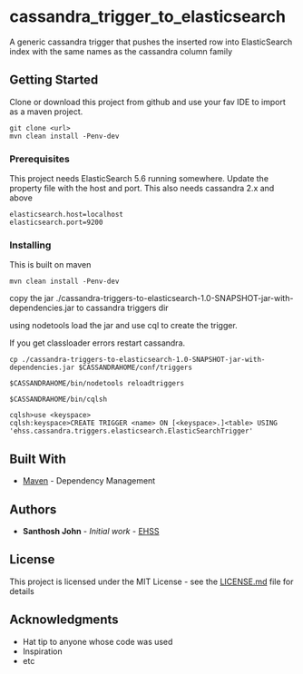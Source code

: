 # cassandra_trigger_to_elasticsearch
A generic cassandra trigger that pushes the inserted row into ElasticSearch index with the same names as the cassandra column family


## Getting Started

Clone or download this project from github and use your fav IDE to import as a maven project.

```
git clone <url>
mvn clean install -Penv-dev
```

### Prerequisites

This project needs ElasticSearch 5.6 running somewhere. Update the property file with
the host and port. This also needs cassandra 2.x and above

```
elasticsearch.host=localhost
elasticsearch.port=9200
```

### Installing

This is built on maven

```
mvn clean install -Penv-dev
```

copy the jar ./cassandra-triggers-to-elasticsearch-1.0-SNAPSHOT-jar-with-dependencies.jar to cassandra triggers dir

using nodetools load the jar and use cql to create the trigger.

If you get classloader errors restart cassandra.

```
cp ./cassandra-triggers-to-elasticsearch-1.0-SNAPSHOT-jar-with-dependencies.jar $CASSANDRAHOME/conf/triggers

$CASSANDRAHOME/bin/nodetools reloadtriggers

$CASSANDRAHOME/bin/cqlsh

cqlsh>use <keyspace>
cqlsh:keyspace>CREATE TRIGGER <name> ON [<keyspace>.]<table> USING 'ehss.cassandra.triggers.elasticsearch.ElasticSearchTrigger' 

```


## Built With

* [Maven](https://maven.apache.org/) - Dependency Management


## Authors

* **Santhosh John** - *Initial work* - [EHSS](https://github.com/santhoshjohn78)

## License

This project is licensed under the MIT License - see the [LICENSE.md](LICENSE.md) file for details

## Acknowledgments

* Hat tip to anyone whose code was used
* Inspiration
* etc